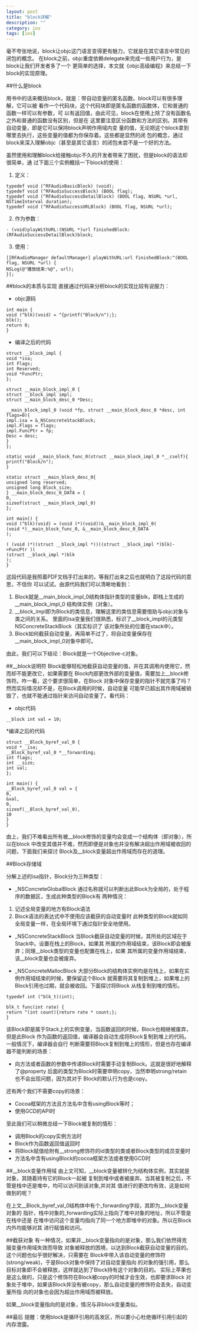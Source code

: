 ```yaml
---
layout: post
title: "block详解"
description: ""
category: ios
tags: [ios]
---
```


毫不夸张地说，block让objc这门语言变得更有魅力，它就是在其它语言中常见的闭包的概念。
在block之前，objc重度依赖delegate来完成一些用户行为，是block让我们开发者多了一个
更简单的选择，本文就《objc高级编程》来总结一下block的实现原理。

##什么是block

用书中的话来概括block，就是：带自动变量的匿名函数。block可以有很多理解，它可以被
看作一个代码块，这个代码块即是匿名函数的函数体，它和普通的函数一样可以有参数，可
以有返回值，由此可见，block在使用上除了没有函数名之外和普通的函数没有区别，但是在
这里要注意区分函数和方法的区别。其带有自动变量，即是它可以保持block声明作用域内变
量的值，无论把这个block拿到哪里去执行，这些变量的值都为你保存着。这些都是显然的闭
包的概念，通过block来深入理解objc（甚至是其它语言）的闭包未尝不是一个好的方法。

虽然使用和理解block给接触objc不久的开发者带来了困扰，但是block的语法却很简单，通
过下面三个实例概括一下block的使用：

1. 定义：
```
typedef void (^RFAudioBasicBlock) (void);
typedef void (^RFAudioSuccessBlock) (BOOL flag);
typedef void (^RFAudioSuccessDetailBlock) (BOOL flag, NSURL *url, NSTimeInterval duration);
typedef void (^RFAudioSuccessURLBlock) (BOOL flag, NSURL *url);
```
2. 作为参数：
```
- (void)playWithURL:(NSURL *)url finishedBlock:(RFAudioSuccessDetailBlock)block;
```
3. 使用：
```
[[RFAudioManager defaultManager] playWithURL:url finishedBlock:^(BOOL flag, NSURL *url) {
NSLog(@"播放结束:%@", url);
}];
```

##block的本质与实现
直接通过代码来分析block的实现比较有说服力：

* objc源码
```
int main {
void (^blk)(void) = ^{printf("Block/n");};
blk();
return 0;
}
```

* 编译之后的代码
```
struct __block_impl {
void *isa;
int Flags;
int Reserved;
void *FuncPtr;
};

struct __main_block_impl_0 {
struct __block_impl impl;
struct __main_block_desc_0 *Desc;

__main_block_impl_0 (void *fp, struct __main_block_desc_0 *desc, int flags=0){
impl.isa = &_NSConcreteStackBlock;
impl.Flags = flags;
impl.FuncPtr = fp;
Desc = desc;
}
};

static void __main_block_func_0(struct __main_block_impl_0 *__cself){
printf("Block/n");
}

static struct __main_block_desc_0{
unsigned long reserved;
unsigned long Block_size;
} __main_block_desc_0_DATA = {
0,
sizeof(struct __main_block_impl_0)
};

int main() {
void (^blk)(void) = (void (*)(void))&__main_block_impl_0(
(void *)__main_block_func_0, &__main_block_desc_0_DATA
);

( (void (*)(struct __block_impl *))((struct __block_impl *)blk)->FuncPtr )(
(struct __block_impl *)blk
);
}
```

这段代码是我照着PDF文档手打出来的，等我打出来之后也就明白了这段代码的意思，不信你
可以试试。由源代码我们可以清晰地看到：

1. Block就是__main_block_impl_0结构体指针类型的变量blk，即栈上生成的__main_block_impl_0
结构体实例（对象）。
2. __block_impl即为Block的类信息，理解这里的类信息需要借助与objc对象与类之间的关系。
里面的isa变量我们很熟悉，标识了__block_impl的元类型NSConcreteStackBlock（其实标识了
该对象所处的位置在stack中）。
3. Block如何截获自动变量，再简单不过了，将自动变量保存在__main_block_impl_0对象中即可。

由此，我们可以下结论：Block就是一个Objective-c对象。

##__block说明符
Block能够轻松地截获自动变量的值，并在其调用内使用它，然而却不能更改它，如果需要在
Block内部更改外部的变量值，需要加上__block修饰符。咋一看，这个要求很简单，在Block
对象中保存变量的指针不就完事了吗？然而实际情况却不是，在Block调用的时候，自动变量
可能早已超出其作用域被销毁了，也就不能通过指针来访问自动变量了。看代码：

* objc代码
```
__block int val = 10;
```
*编译之后的代码
```
struct __Block_byref_val_0 {
void *__isa;
__Block_byref_val_0 *__forwarding;
int flags;
int __size;
int val;
};

int main() {
__Block_byref_val_0 val = {
0,
&val,
0,
sizeof(__Block_byref_val_0),
10
}
}
```

由上，我们不难看出所有被__block修饰的变量均会变成一个结构体（即对象），所以在block
中改变其值并不难，然而即便是对象也并没有解决超出作用域被收回的问题，下面我们来探讨
Block及__block变量超出作用域而存在的道理。

##Block存储域

分解上述的isa指针，Block分为三种类型：

* _NSConcreteGlobalBlock
通过名称就可以判断出此Block为全局的，处于程序的数据区，生成此种类型的Block有
两种情况：
1. 记述全局变量的地方有Block语法
2. Block语法的表达式中不使用应该截获的自动变量时
此种类型的Block就如同全局变量一样，在全局环境下通过指针安全地使用。

* _NSConcreteStackBlock
当Block截获自动变量的时候，其所处的区域在于Stack中。设置在栈上的Block，如果其
所属的作用域结束，该Block即会被废弃；同理__block类型的变量也配置在栈上，如果
其所属的变量作用域结束，该__block变量也会被废弃。

* _NSConcreteMallocBlock
大部分Block的结构体实例均是在栈上，如果在实例作用域结束的时候，要保留这个Block
就需要将其复制到堆上，如果堆上的Block引用也过期，就会被收回。下面探讨将Block
从栈复制到堆的情形。

```
typedef int (^blk_t)(int);

blk_t func(int rate) {
return ^(int count){return rate * count;};
}
```
该Block即是属于Stack上的实例变量，当函数返回的时候，Block也相继被废弃，但是此Block
作为函数的返回值，编译器会自动生成将Block复制到堆上的代码。一般情况下，编译器会自行
判断需要将Block复制到堆上的情形，但是也存在编译器不能判断的场景：

* 向方法或者函数的参数中传递Block时需要手动复制Block。这就是很好地解释了@property
后面的类型为Block时需要申明copy，当然申明strong/retain也不会出现问题，因为其对于
Block的默认行为也是copy。

还有两个我们不需要copy的场景：

* Cocoa框架的方法且方法名中含有usingBlock等时；
* 使用GCD的API时

至此我们可以稍微总结一下Block被复制的情形：

* 调用Block的copy实例方法时
* Block作为函数返回值返回时
* 将Block赋值给附有__strong修饰符的id类型的类或者Block类型的成员变量时
* 方法名中含有usingBlock的cocoa框架方法或者使用GCD时

##__block变量作用域
由上文可知，__block变量被转化为结构体实例，其实就是对象，其随着持有它的Block一起被
复制到堆中或者被废弃。当其被复制之后，不管是栈中还是堆中，均可以访问到该对象,并对其
值进行的更改均有效，这是如何做到的呢？

在上文__Block_byref_val_0结构体中有个_forwarding字段，其即为__block变量对象的
指针，栈中对象的_forwarding实际上指向了堆中对象的地址，所以不管是在栈中还是
在堆中访问这个变量均指向了同一个地方即堆中的对象。所以在Block内外均能够对其
进行赋值和访问。

##截获对象
有一种情况，如果非__block变量指向的是对象，那么我们依然得克服变量作用域失效而导致
对象被释放的困境，以达到Block截获自动变量的目的。这个问题也似乎很好解决，只需要在
Block中带入该自动变量的修饰符(strong/weak)，于是Block对象中保持了对自动变量指向
的对象的强引用，那么目标对象即不会被释放，这样就达到了Block持有这个对象的目的。
实际上苹果也是这么做的，只是这个修饰符在Block被copy的时候才会生效，也即要求Block
对象处于堆中，如果该Block并没有被copy，那么自动变量的修饰符会丢失，自动变量所指
向的对象也会因为超出作用域而被释放。

如果__block变量指向的是对象，情况与非block变量类似。

##最后
提醒：使用block是循环引用的高发区，所以要小心杜绝循环引用引起的内存泄露。

  
  
  
  
  
  
  
  

